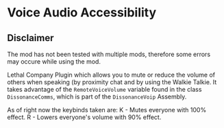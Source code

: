 # Voice Audio Accessibility
## Disclaimer
The mod has not been tested with multiple mods, therefore some errors may occure while using the mod.


Lethal Company Plugin which allows you to mute or reduce the volume of others when speaking (by proximity chat and by using the Walkie Talkie. 
It takes advantage of the `RemoteVoiceVolume` variable found in the class `DissonanceComms`, which is part of the `DissonanceVoip` Assembly.

As of right now the keybinds taken are:
K - Mutes everyone with 100% effect.
R - Lowers everyone's volume with 90% effect.
